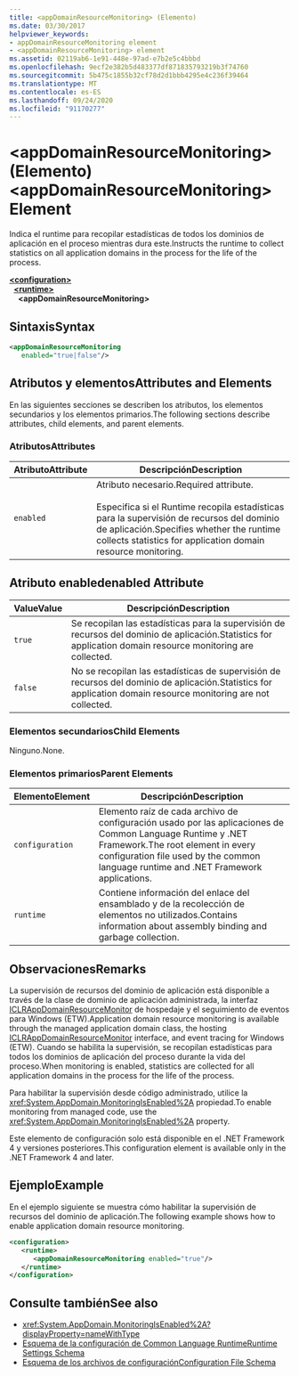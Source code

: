 ```yaml
---
title: <appDomainResourceMonitoring> (Elemento)
ms.date: 03/30/2017
helpviewer_keywords:
- appDomainResourceMonitoring element
- <appDomainResourceMonitoring> element
ms.assetid: 02119ab6-1e91-448e-97ad-e7b2e5c4bbbd
ms.openlocfilehash: 9ecf2e382b5d483377df871835793219b3f74760
ms.sourcegitcommit: 5b475c1855b32cf78d2d1bbb4295e4c236f39464
ms.translationtype: MT
ms.contentlocale: es-ES
ms.lasthandoff: 09/24/2020
ms.locfileid: "91170277"
---
```

# <a name="appdomainresourcemonitoring-element"></a><span data-ttu-id="8921e-102">\<appDomainResourceMonitoring> (Elemento)</span><span class="sxs-lookup"><span data-stu-id="8921e-102">\<appDomainResourceMonitoring> Element</span></span>

<span data-ttu-id="8921e-103">Indica el runtime para recopilar estadísticas de todos los dominios de aplicación en el proceso mientras dura este.</span><span class="sxs-lookup"><span data-stu-id="8921e-103">Instructs the runtime to collect statistics on all application domains in the process for the life of the process.</span></span>  
  
[**\<configuration>**](../configuration-element.md)\
&nbsp;&nbsp;[**\<runtime>**](runtime-element.md)\
&nbsp;&nbsp;&nbsp;&nbsp;**\<appDomainResourceMonitoring>**  
  
## <a name="syntax"></a><span data-ttu-id="8921e-104">Sintaxis</span><span class="sxs-lookup"><span data-stu-id="8921e-104">Syntax</span></span>  
  
```xml  
<appDomainResourceMonitoring
   enabled="true|false"/>  
```  
  
## <a name="attributes-and-elements"></a><span data-ttu-id="8921e-105">Atributos y elementos</span><span class="sxs-lookup"><span data-stu-id="8921e-105">Attributes and Elements</span></span>  

 <span data-ttu-id="8921e-106">En las siguientes secciones se describen los atributos, los elementos secundarios y los elementos primarios.</span><span class="sxs-lookup"><span data-stu-id="8921e-106">The following sections describe attributes, child elements, and parent elements.</span></span>  
  
### <a name="attributes"></a><span data-ttu-id="8921e-107">Atributos</span><span class="sxs-lookup"><span data-stu-id="8921e-107">Attributes</span></span>  
  
|<span data-ttu-id="8921e-108">Atributo</span><span class="sxs-lookup"><span data-stu-id="8921e-108">Attribute</span></span>|<span data-ttu-id="8921e-109">Descripción</span><span class="sxs-lookup"><span data-stu-id="8921e-109">Description</span></span>|  
|---------------|-----------------|  
|`enabled`|<span data-ttu-id="8921e-110">Atributo necesario.</span><span class="sxs-lookup"><span data-stu-id="8921e-110">Required attribute.</span></span><br /><br /> <span data-ttu-id="8921e-111">Especifica si el Runtime recopila estadísticas para la supervisión de recursos del dominio de aplicación.</span><span class="sxs-lookup"><span data-stu-id="8921e-111">Specifies whether the runtime collects statistics for application domain resource monitoring.</span></span>|  
  
## <a name="enabled-attribute"></a><span data-ttu-id="8921e-112">Atributo enabled</span><span class="sxs-lookup"><span data-stu-id="8921e-112">enabled Attribute</span></span>  
  
|<span data-ttu-id="8921e-113">Value</span><span class="sxs-lookup"><span data-stu-id="8921e-113">Value</span></span>|<span data-ttu-id="8921e-114">Descripción</span><span class="sxs-lookup"><span data-stu-id="8921e-114">Description</span></span>|  
|-----------|-----------------|  
|`true`|<span data-ttu-id="8921e-115">Se recopilan las estadísticas para la supervisión de recursos del dominio de aplicación.</span><span class="sxs-lookup"><span data-stu-id="8921e-115">Statistics for application domain resource monitoring are collected.</span></span>|  
|`false`|<span data-ttu-id="8921e-116">No se recopilan las estadísticas de supervisión de recursos del dominio de aplicación.</span><span class="sxs-lookup"><span data-stu-id="8921e-116">Statistics for application domain resource monitoring are not collected.</span></span>|  
  
### <a name="child-elements"></a><span data-ttu-id="8921e-117">Elementos secundarios</span><span class="sxs-lookup"><span data-stu-id="8921e-117">Child Elements</span></span>  

 <span data-ttu-id="8921e-118">Ninguno.</span><span class="sxs-lookup"><span data-stu-id="8921e-118">None.</span></span>  
  
### <a name="parent-elements"></a><span data-ttu-id="8921e-119">Elementos primarios</span><span class="sxs-lookup"><span data-stu-id="8921e-119">Parent Elements</span></span>  
  
|<span data-ttu-id="8921e-120">Elemento</span><span class="sxs-lookup"><span data-stu-id="8921e-120">Element</span></span>|<span data-ttu-id="8921e-121">Descripción</span><span class="sxs-lookup"><span data-stu-id="8921e-121">Description</span></span>|  
|-------------|-----------------|  
|`configuration`|<span data-ttu-id="8921e-122">Elemento raíz de cada archivo de configuración usado por las aplicaciones de Common Language Runtime y .NET Framework.</span><span class="sxs-lookup"><span data-stu-id="8921e-122">The root element in every configuration file used by the common language runtime and .NET Framework applications.</span></span>|  
|`runtime`|<span data-ttu-id="8921e-123">Contiene información del enlace del ensamblado y de la recolección de elementos no utilizados.</span><span class="sxs-lookup"><span data-stu-id="8921e-123">Contains information about assembly binding and garbage collection.</span></span>|  
  
## <a name="remarks"></a><span data-ttu-id="8921e-124">Observaciones</span><span class="sxs-lookup"><span data-stu-id="8921e-124">Remarks</span></span>  

 <span data-ttu-id="8921e-125">La supervisión de recursos del dominio de aplicación está disponible a través de la clase de dominio de aplicación administrada, la interfaz [ICLRAppDomainResourceMonitor](../../../unmanaged-api/hosting/iclrappdomainresourcemonitor-interface.md) de hospedaje y el seguimiento de eventos para Windows (ETW).</span><span class="sxs-lookup"><span data-stu-id="8921e-125">Application domain resource monitoring is available through the managed application domain class, the hosting [ICLRAppDomainResourceMonitor](../../../unmanaged-api/hosting/iclrappdomainresourcemonitor-interface.md) interface, and event tracing for Windows (ETW).</span></span> <span data-ttu-id="8921e-126">Cuando se habilita la supervisión, se recopilan estadísticas para todos los dominios de aplicación del proceso durante la vida del proceso.</span><span class="sxs-lookup"><span data-stu-id="8921e-126">When monitoring is enabled, statistics are collected for all application domains in the process for the life of the process.</span></span>  
  
 <span data-ttu-id="8921e-127">Para habilitar la supervisión desde código administrado, utilice la <xref:System.AppDomain.MonitoringIsEnabled%2A> propiedad.</span><span class="sxs-lookup"><span data-stu-id="8921e-127">To enable monitoring from managed code, use the <xref:System.AppDomain.MonitoringIsEnabled%2A> property.</span></span>  
  
 <span data-ttu-id="8921e-128">Este elemento de configuración solo está disponible en el .NET Framework 4 y versiones posteriores.</span><span class="sxs-lookup"><span data-stu-id="8921e-128">This configuration element is available only in the .NET Framework 4 and later.</span></span>  
  
## <a name="example"></a><span data-ttu-id="8921e-129">Ejemplo</span><span class="sxs-lookup"><span data-stu-id="8921e-129">Example</span></span>  

 <span data-ttu-id="8921e-130">En el ejemplo siguiente se muestra cómo habilitar la supervisión de recursos del dominio de aplicación.</span><span class="sxs-lookup"><span data-stu-id="8921e-130">The following example shows how to enable application domain resource monitoring.</span></span>  
  
```xml  
<configuration>  
   <runtime>  
      <appDomainResourceMonitoring enabled="true"/>  
   </runtime>  
</configuration>  
```  
  
## <a name="see-also"></a><span data-ttu-id="8921e-131">Consulte también</span><span class="sxs-lookup"><span data-stu-id="8921e-131">See also</span></span>

- <xref:System.AppDomain.MonitoringIsEnabled%2A?displayProperty=nameWithType>
- [<span data-ttu-id="8921e-132">Esquema de la configuración de Common Language Runtime</span><span class="sxs-lookup"><span data-stu-id="8921e-132">Runtime Settings Schema</span></span>](index.md)
- [<span data-ttu-id="8921e-133">Esquema de los archivos de configuración</span><span class="sxs-lookup"><span data-stu-id="8921e-133">Configuration File Schema</span></span>](../index.md)

